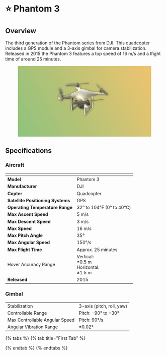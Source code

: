 # ⭐ Phantom 3

## Overview

The third generation of the Phantom series from DJI.  This quadcopter includes a GPS module and a 3-axis gimbal for camera stabilization.  Released in 2015 the Phantom 3 features a top speed of 16 m/s and a lfight time of around 25 minutes.

<figure><img src="../../.gitbook/assets/image.png" alt=""><figcaption></figcaption></figure>

## Specifications

### Aircraft

<table data-full-width="false"><thead><tr><th></th><th></th></tr></thead><tbody><tr><td><strong>Model</strong></td><td>Phantom 3</td></tr><tr><td><strong>Manufacturer</strong></td><td>DJI</td></tr><tr><td><strong>Copter</strong></td><td>Quadcopter</td></tr><tr><td><strong>Satellite Positioning Systems</strong></td><td>GPS</td></tr><tr><td><strong>Operating Temperature Range</strong></td><td>32° to 104℉ (0° to 40℃)</td></tr><tr><td><strong>Max Ascent Speed</strong></td><td>5 m/s</td></tr><tr><td><strong>Max Descent Speed</strong></td><td>3 m/s</td></tr><tr><td><strong>Max Speed</strong></td><td>16 m/s</td></tr><tr><td><strong>Max Pitch Angle</strong></td><td>35°</td></tr><tr><td><strong>Max Angular Speed</strong></td><td>150°/s</td></tr><tr><td><strong>Max Flight Time</strong></td><td>Approx. 25 minutes</td></tr><tr><td>Hover Accuracy Range</td><td>Vertical:<br>±0.5 m<br>Horizontal:<br>±1.5 m</td></tr><tr><td><strong>Released</strong></td><td>2015</td></tr></tbody></table>

### Gimbal

|                                |                           |
| ------------------------------ | ------------------------- |
| Stabilization                  | 3-axis (pitch, roll, yaw) |
| Controllable Range             | Pitch: -90° to +30°       |
| Max Controllable Angular Speed | Pitch: 90°/s              |
| Angular Vibration Range        | ±0.02°                    |

{% tabs %}
{% tab title="First Tab" %}

{% endtab %}
{% endtabs %}
